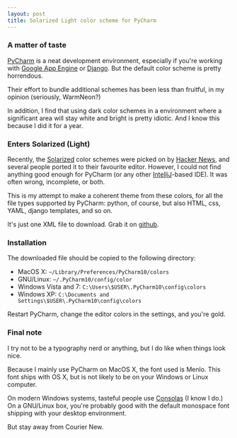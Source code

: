 ```yaml
---
layout: post
title: Solarized Light color scheme for PyCharm 
---
```




### A matter of taste

[PyCharm](http://www.jetbrains.com/pycharm/ ) 
is a neat development environment, especially if you're
working with [Google App Engine](http://code.google.com/appengine/ )
or [Django](http://www.djangoproject.com/ ). But the default color
scheme is pretty horrendous. 

Their effort to bundle additional schemes has been less than
fruitful, in my opinion (seriously, WarmNeon?)

In addition, I find that using dark color schemes in a environment where a
significant area will stay white and bright is pretty idiotic. And I know
this because I did it for a year.


### Enters Solarized (Light)

Recently, the [Solarized](http://ethanschoonover.com/solarized ) 
color schemes were picked on by
[Hacker News](http://news.ycombinator.com/item?id=2393976 ), and several
people ported it to their favourite editor. However, I could not find
anything good enough for PyCharm (or any other
[IntelliJ](http://www.jetbrains.com/ )-based
IDE). It was often wrong, incomplete, or both. 

This is my attempt to make a coherent theme from these colors, for all
the file types supported by
PyCharm: python, of course, but also HTML, css, YAML, django templates, and so on.

It's just one XML file to download. Grab it on 
[github](https://github.com/sevas/pycharm-color-schemes ).


### Installation

The downloaded file should be copied to the following directory:

* MacOS X: ``~/Library/Preferences/PyCharm10/colors``
* GNU/Linux: ``~/.PyCharm10/config/color``
* Windows Vista and 7: ``C:\Users\$USER\.PyCharm10\config\colors``
* Windows XP: ``C:\Documents and Settings\$USER\.PyCharm10\config\colors``
  


Restart PyCharm, change the editor colors in the settings, and you're gold.


### Final note

I try not to be a typography nerd or anything, but I do like when
things look nice.

Because I mainly use PyCharm on MacOS X, the font used 
is Menlo. This font ships with OS X, but is not likely to be on your
Windows or Linux computer.

On modern Windows systems, tasteful people use
[Consolas](http://en.wikipedia.org/wiki/Consolas ) (I know I do.)
On a GNU/Linux box, you're probably good with the default monospace font
shipping with your desktop environment.



But stay away from Courier New.
